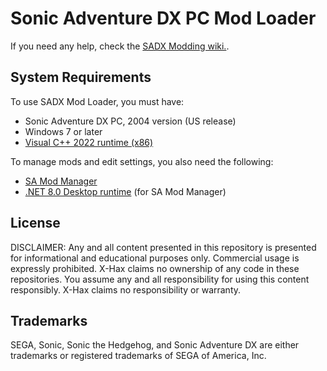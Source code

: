 # Sonic Adventure DX PC Mod Loader

If you need any help, check the [SADX Modding wiki.](https://github.com/X-Hax/SADXModdingGuide/wiki/SADX-Troubleshooting-Guide).

## System Requirements

To use SADX Mod Loader, you must have:
* Sonic Adventure DX PC, 2004 version (US release)
* Windows 7 or later
* [Visual C++ 2022 runtime (x86)](https://aka.ms/vs/17/release/vc_redist.x86.exe)

To manage mods and edit settings, you also need the following:
* [SA Mod Manager](https://github.com/X-Hax/SA-Mod-Manager)
* [.NET 8.0 Desktop runtime](https://aka.ms/dotnet/8.0/windowsdesktop-runtime-win-x64.exe) (for SA Mod Manager)

## License

DISCLAIMER:
Any and all content presented in this repository is presented for
informational and educational purposes only. Commercial usage is
expressly prohibited. X-Hax claims no ownership of any code
in these repositories. You assume any and all responsibility for
using this content responsibly. X-Hax claims no responsibility
or warranty.

## Trademarks

SEGA, Sonic, Sonic the Hedgehog, and Sonic Adventure DX are either
trademarks or registered trademarks of SEGA of America, Inc.
